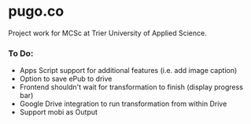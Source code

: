 pugo.co
=============================

Project work for MCSc at Trier University of Applied Science.

### To Do:
- Apps Script support for additional features (i.e. add image caption)
- Option to save ePub to drive
- Frontend shouldn't wait for transformation to finish (display progress bar)
- Google Drive integration to run transformation from within Drive
- Support mobi as Output
